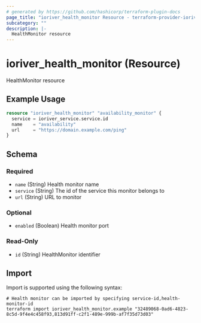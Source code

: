 ```yaml
---
# generated by https://github.com/hashicorp/terraform-plugin-docs
page_title: "ioriver_health_monitor Resource - terraform-provider-ioriver"
subcategory: ""
description: |-
  HealthMonitor resource
---
```


# ioriver_health_monitor (Resource)

HealthMonitor resource

## Example Usage

```terraform
resource "ioriver_health_monitor" "availability_monitor" {
  service = ioriver_service.service.id
  name    = "availability"
  url     = "https://domain.example.com/ping"
}
```

<!-- schema generated by tfplugindocs -->
## Schema

### Required

- `name` (String) Health monitor name
- `service` (String) The id of the service this monitor belongs to
- `url` (String) URL to monitor

### Optional

- `enabled` (Boolean) Health monitor port

### Read-Only

- `id` (String) HealthMonitor identifier

## Import

Import is supported using the following syntax:

```shell
# Health monitor can be imported by specifying service-id,health-monitor-id
terraform import ioriver_health_monitor.example "32489068-0ad6-4823-8c5d-9f4e4c458f93,813d91ff-c2f1-489e-999b-af7f35d73d03"
```
